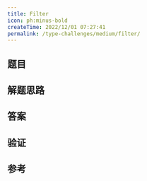 ```yaml
---
title: Filter
icon: ph:minus-bold
createTime: 2022/12/01 07:27:41
permalink: /type-challenges/medium/filter/
---
```


## 题目

## 解题思路

## 答案

## 验证

## 参考
